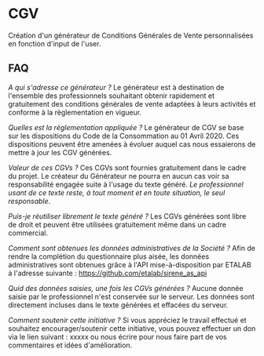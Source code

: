 # CGV
Création d'un générateur de Conditions Générales de Vente personnalisées en fonction d'input de l'user.

## FAQ
_A qui s'adresse ce générateur ?_ Le générateur est à destination de l'ensemble des professionnels souhaitant obtenir rapidement et gratuitement des conditions générales de vente adaptées à leurs activités et conforme à la règlementation en vigueur.

_Quelles est la règlementation appliquée ?_ Le générateur de CGV se base sur les dispositions du Code de la Consommation au 01 Avril 2020. Ces dispositions peuvent être amenées à évoluer auquel cas nous essaierons de mettre à jour les CGV générées.

_Valeur de ces CGVs ?_ Ces CGVs sont fournies gratuitement dans le cadre du projet. Le créateur du Générateur ne pourra en aucun cas voir sa responsabilité engagée suite à l'usage du texte généré. _Le professionnel usant de ce texte reste, à tout moment et en toute situation, le seul responsable_.

_Puis-je réutiliser librement le texte généré ?_ Les CGVs générées sont libre de droit et peuvent être utilisées gratuitement même dans un cadre commercial.

_Comment sont obtenues les données administratives de la Société ?_ Afin de rendre la complétion du questionnaire plus aisée, les données administratives sont obtenues grâce à l'API mise-à-disposition par ETALAB à l'adresse suivante : https://github.com/etalab/sirene_as_api

_Quid des données saisies, une fois les CGVs générées ?_ Aucune donnée saisie par le professionnel n'est conservée sur le serveur. Les données sont directement incluses dans le texte générées et effacées du serveur.

_Comment soutenir cette initiative ?_ Si vous appréciez le travail effectué et souhaitez encourager/soutenir cette initiative, vous pouvez effectuer un don via le lien suivant : xxxxx ou nous écrire pour nous faire part de vos commentaires et idées d'amélioration.
